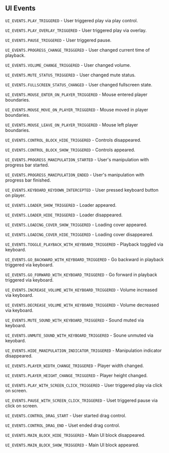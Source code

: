 ## UI Events

`UI_EVENTS.PLAY_TRIGGERED` - User triggered play via play control.

`UI_EVENTS.PLAY_OVERLAY_TRIGGERED` - User triggered play via overlay.

`UI_EVENTS.PAUSE_TRIGGERED` - User triggered pause.

`UI_EVENTS.PROGRESS_CHANGE_TRIGGERED` - User changed current time of playback.

`UI_EVENTS.VOLUME_CHANGE_TRIGGERED` - User changed volume.

`UI_EVENTS.MUTE_STATUS_TRIGGERED` - User changed mute status.

`UI_EVENTS.FULLSCREEN_STATUS_CHANGED` - User changed fullscreen state.

`UI_EVENTS.MOUSE_ENTER_ON_PLAYER_TRIGGERED` - Mouse entered player boundaries.

`UI_EVENTS.MOUSE_MOVE_ON_PLAYER_TRIGGERED` - Mouse moved in player boundaries.

`UI_EVENTS.MOUSE_LEAVE_ON_PLAYER_TRIGGERED` - Mouse left player boundaries.

`UI_EVENTS.CONTROL_BLOCK_HIDE_TRIGGERED` - Controls disappeared.

`UI_EVENTS.CONTROL_BLOCK_SHOW_TRIGGERED` - Controls appeared.

`UI_EVENTS.PROGRESS_MANIPULATION_STARTED` - User's manipulation with progress bar started.

`UI_EVENTS.PROGRESS_MANIPULATION_ENDED` - User's manipulation with progress bar finished.

`UI_EVENTS.KEYBOARD_KEYDOWN_INTERCEPTED` - User pressed keyboard button on player.

`UI_EVENTS.LOADER_SHOW_TRIGGERED` - Loader appeared.

`UI_EVENTS.LOADER_HIDE_TRIGGERED` - Loader disappeared.

`UI_EVENTS.LOADING_COVER_SHOW_TRIGGERED` - Loading cover appeared.

`UI_EVENTS.LOADING_COVER_HIDE_TRIGGERED` - Loading cover disappeared.

`UI_EVENTS.TOGGLE_PLAYBACK_WITH_KEYBOARD_TRIGGERED` - Playback toggled via keyboard.

`UI_EVENTS.GO_BACKWARD_WITH_KEYBOARD_TRIGGERED` - Go backward in playback triggered via keyboard.

`UI_EVENTS.GO_FORWARD_WITH_KEYBOARD_TRIGGERED` - Go forward in playback triggered via keyboard.

`UI_EVENTS.INCREASE_VOLUME_WITH_KEYBOARD_TRIGGERED` - Volume increased via keyboard.

`UI_EVENTS.DECREASE_VOLUME_WITH_KEYBOARD_TRIGGERED` - Volume decreased via keyboard.

`UI_EVENTS.MUTE_SOUND_WITH_KEYBOARD_TRIGGERED` - Sound muted via keyboard.

`UI_EVENTS.UNMUTE_SOUND_WITH_KEYBOARD_TRIGGERED` - Soune unmuted via keyobard.

`UI_EVENTS.HIDE_MANIPULATION_INDICATOR_TRIGGERED` - Manipulation indicator disappeared.

`UI_EVENTS.PLAYER_WIDTH_CHANGE_TRIGGERED` - Player width changed.

`UI_EVENTS.PLAYER_HEIGHT_CHANGE_TRIGGERED` - Player height changed.

`UI_EVENTS.PLAY_WITH_SCREEN_CLICK_TRIGGERED` - User triggered play via click on screen.

`UI_EVENTS.PAUSE_WITH_SCREEN_CLICK_TRIGGERED` - Uset triggered pause via click on screen.

`UI_EVENTS.CONTROL_DRAG_START` - User started drag control.

`UI_EVENTS.CONTROL_DRAG_END` - Uset ended drag control.

`UI_EVENTS.MAIN_BLOCK_HIDE_TRIGGERED` - Main UI block disappeared.

`UI_EVENTS.MAIN_BLOCK_SHOW_TRIGGERED` - Main UI block appeared.
